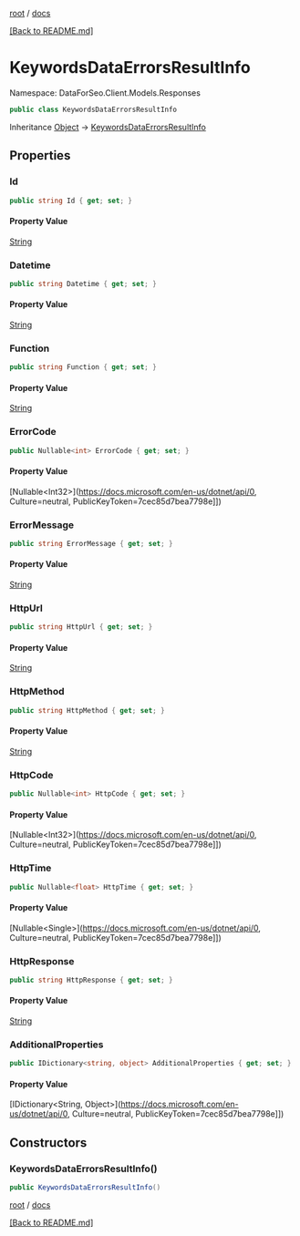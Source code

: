 [root](./../ "root") / [docs](./ "docs")

[[Back to README.md]](./../README.md "[Back to README.md]")

# KeywordsDataErrorsResultInfo

Namespace: DataForSeo.Client.Models.Responses

```csharp
public class KeywordsDataErrorsResultInfo
```

Inheritance [Object](https://docs.microsoft.com/en-us/dotnet/api/Object) → [KeywordsDataErrorsResultInfo](./KeywordsDataErrorsResultInfo.md)

## Properties

### **Id**

```csharp
public string Id { get; set; }
```

#### Property Value

[String](https://docs.microsoft.com/en-us/dotnet/api/String)<br>

### **Datetime**

```csharp
public string Datetime { get; set; }
```

#### Property Value

[String](https://docs.microsoft.com/en-us/dotnet/api/String)<br>

### **Function**

```csharp
public string Function { get; set; }
```

#### Property Value

[String](https://docs.microsoft.com/en-us/dotnet/api/String)<br>

### **ErrorCode**

```csharp
public Nullable<int> ErrorCode { get; set; }
```

#### Property Value

[Nullable&lt;Int32&gt;](https://docs.microsoft.com/en-us/dotnet/api/0, Culture=neutral, PublicKeyToken=7cec85d7bea7798e]])<br>

### **ErrorMessage**

```csharp
public string ErrorMessage { get; set; }
```

#### Property Value

[String](https://docs.microsoft.com/en-us/dotnet/api/String)<br>

### **HttpUrl**

```csharp
public string HttpUrl { get; set; }
```

#### Property Value

[String](https://docs.microsoft.com/en-us/dotnet/api/String)<br>

### **HttpMethod**

```csharp
public string HttpMethod { get; set; }
```

#### Property Value

[String](https://docs.microsoft.com/en-us/dotnet/api/String)<br>

### **HttpCode**

```csharp
public Nullable<int> HttpCode { get; set; }
```

#### Property Value

[Nullable&lt;Int32&gt;](https://docs.microsoft.com/en-us/dotnet/api/0, Culture=neutral, PublicKeyToken=7cec85d7bea7798e]])<br>

### **HttpTime**

```csharp
public Nullable<float> HttpTime { get; set; }
```

#### Property Value

[Nullable&lt;Single&gt;](https://docs.microsoft.com/en-us/dotnet/api/0, Culture=neutral, PublicKeyToken=7cec85d7bea7798e]])<br>

### **HttpResponse**

```csharp
public string HttpResponse { get; set; }
```

#### Property Value

[String](https://docs.microsoft.com/en-us/dotnet/api/String)<br>

### **AdditionalProperties**

```csharp
public IDictionary<string, object> AdditionalProperties { get; set; }
```

#### Property Value

[IDictionary&lt;String, Object&gt;](https://docs.microsoft.com/en-us/dotnet/api/0, Culture=neutral, PublicKeyToken=7cec85d7bea7798e]])<br>

## Constructors

### **KeywordsDataErrorsResultInfo()**

```csharp
public KeywordsDataErrorsResultInfo()
```

[root](./../ "root") / [docs](./ "docs")

[[Back to README.md]](./../README.md "[Back to README.md]")